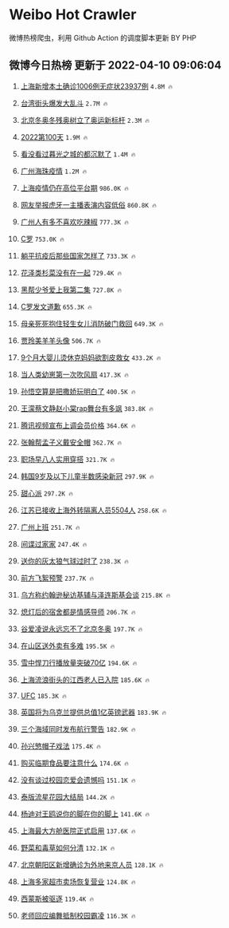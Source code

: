 # Weibo Hot Crawler 



微博热榜爬虫，利用 Github Action 的调度脚本更新 BY PHP 


## 微博今日热榜 更新于 2022-04-10 09:06:04 
1. [上海新增本土确诊1006例无症状23937例](https://s.weibo.com/weibo?q=%23%E4%B8%8A%E6%B5%B7%E6%96%B0%E5%A2%9E%E6%9C%AC%E5%9C%9F%E7%A1%AE%E8%AF%8A1006%E4%BE%8B%E6%97%A0%E7%97%87%E7%8A%B623937%E4%BE%8B%23&Refer=top) `4.8M 🔥` 

1. [台湾街头爆发大乱斗](https://s.weibo.com/weibo?q=%23%E5%8F%B0%E6%B9%BE%E8%A1%97%E5%A4%B4%E7%88%86%E5%8F%91%E5%A4%A7%E4%B9%B1%E6%96%97%23&Refer=top) `2.7M 🔥` 

1. [北京冬奥冬残奥树立了奥运新标杆](https://s.weibo.com/weibo?q=%23%E5%8C%97%E4%BA%AC%E5%86%AC%E5%A5%A5%E5%86%AC%E6%AE%8B%E5%A5%A5%E6%A0%91%E7%AB%8B%E4%BA%86%E5%A5%A5%E8%BF%90%E6%96%B0%E6%A0%87%E6%9D%86%23&Refer=top) `2.3M 🔥` 

1. [2022第100天](https://s.weibo.com/weibo?q=%232022%E7%AC%AC100%E5%A4%A9%23&Refer=top) `1.9M 🔥` 

1. [看没看过暮光之城的都沉默了](https://s.weibo.com/weibo?q=%23%E7%9C%8B%E6%B2%A1%E7%9C%8B%E8%BF%87%E6%9A%AE%E5%85%89%E4%B9%8B%E5%9F%8E%E7%9A%84%E9%83%BD%E6%B2%89%E9%BB%98%E4%BA%86%23&Refer=top) `1.4M 🔥` 

1. [广州海珠疫情](https://s.weibo.com/weibo?q=%23%E5%B9%BF%E5%B7%9E%E6%B5%B7%E7%8F%A0%E7%96%AB%E6%83%85%23&Refer=top) `1.2M 🔥` 

1. [上海疫情仍在高位平台期](https://s.weibo.com/weibo?q=%23%E4%B8%8A%E6%B5%B7%E7%96%AB%E6%83%85%E4%BB%8D%E5%9C%A8%E9%AB%98%E4%BD%8D%E5%B9%B3%E5%8F%B0%E6%9C%9F%23&Refer=top) `986.0K 🔥` 

1. [网友举报虎牙一主播表演内容低俗](https://s.weibo.com/weibo?q=%23%E7%BD%91%E5%8F%8B%E4%B8%BE%E6%8A%A5%E8%99%8E%E7%89%99%E4%B8%80%E4%B8%BB%E6%92%AD%E8%A1%A8%E6%BC%94%E5%86%85%E5%AE%B9%E4%BD%8E%E4%BF%97%23&Refer=top) `860.8K 🔥` 

1. [广州人有多不喜欢吃辣椒](https://s.weibo.com/weibo?q=%23%E5%B9%BF%E5%B7%9E%E4%BA%BA%E6%9C%89%E5%A4%9A%E4%B8%8D%E5%96%9C%E6%AC%A2%E5%90%83%E8%BE%A3%E6%A4%92%23&Refer=top) `777.3K 🔥` 

1. [C罗](https://s.weibo.com/weibo?q=%23C%E7%BD%97%23&Refer=top) `753.0K 🔥` 

1. [躺平抗疫后那些国家怎样了](https://s.weibo.com/weibo?q=%23%E8%BA%BA%E5%B9%B3%E6%8A%97%E7%96%AB%E5%90%8E%E9%82%A3%E4%BA%9B%E5%9B%BD%E5%AE%B6%E6%80%8E%E6%A0%B7%E4%BA%86%23&Refer=top) `733.3K 🔥` 

1. [花泽类杉菜没有在一起](https://s.weibo.com/weibo?q=%23%E8%8A%B1%E6%B3%BD%E7%B1%BB%E6%9D%89%E8%8F%9C%E6%B2%A1%E6%9C%89%E5%9C%A8%E4%B8%80%E8%B5%B7%23&Refer=top) `729.4K 🔥` 

1. [黑帮少爷爱上我第二集](https://s.weibo.com/weibo?q=%E9%BB%91%E5%B8%AE%E5%B0%91%E7%88%B7%E7%88%B1%E4%B8%8A%E6%88%91%E7%AC%AC%E4%BA%8C%E9%9B%86&Refer=top) `727.8K 🔥` 

1. [C罗发文道歉](https://s.weibo.com/weibo?q=%23C%E7%BD%97%E5%8F%91%E6%96%87%E9%81%93%E6%AD%89%23&Refer=top) `655.3K 🔥` 

1. [母亲死死抱住轻生女儿消防破门救回](https://s.weibo.com/weibo?q=%23%E6%AF%8D%E4%BA%B2%E6%AD%BB%E6%AD%BB%E6%8A%B1%E4%BD%8F%E8%BD%BB%E7%94%9F%E5%A5%B3%E5%84%BF%E6%B6%88%E9%98%B2%E7%A0%B4%E9%97%A8%E6%95%91%E5%9B%9E%23&Refer=top) `649.3K 🔥` 

1. [贾玲美羊羊头像](https://s.weibo.com/weibo?q=%23%E8%B4%BE%E7%8E%B2%E7%BE%8E%E7%BE%8A%E7%BE%8A%E5%A4%B4%E5%83%8F%23&Refer=top) `506.7K 🔥` 

1. [9个月大婴儿烫休克妈妈欲割皮救女](https://s.weibo.com/weibo?q=%239%E4%B8%AA%E6%9C%88%E5%A4%A7%E5%A9%B4%E5%84%BF%E7%83%AB%E4%BC%91%E5%85%8B%E5%A6%88%E5%A6%88%E6%AC%B2%E5%89%B2%E7%9A%AE%E6%95%91%E5%A5%B3%23&Refer=top) `433.2K 🔥` 

1. [当人类幼崽第一次吹风扇](https://s.weibo.com/weibo?q=%23%E5%BD%93%E4%BA%BA%E7%B1%BB%E5%B9%BC%E5%B4%BD%E7%AC%AC%E4%B8%80%E6%AC%A1%E5%90%B9%E9%A3%8E%E6%89%87%23&Refer=top) `417.3K 🔥` 

1. [孙悟空算是把撒娇玩明白了](https://s.weibo.com/weibo?q=%23%E5%AD%99%E6%82%9F%E7%A9%BA%E7%AE%97%E6%98%AF%E6%8A%8A%E6%92%92%E5%A8%87%E7%8E%A9%E6%98%8E%E7%99%BD%E4%BA%86%23&Refer=top) `400.5K 🔥` 

1. [王濛蔡文静赵小棠rap舞台有多飒](https://s.weibo.com/weibo?q=%23%E7%8E%8B%E6%BF%9B%E8%94%A1%E6%96%87%E9%9D%99%E8%B5%B5%E5%B0%8F%E6%A3%A0rap%E8%88%9E%E5%8F%B0%E6%9C%89%E5%A4%9A%E9%A3%92%23&Refer=top) `383.8K 🔥` 

1. [腾讯视频宣布上调会员价格](https://s.weibo.com/weibo?q=%23%E8%85%BE%E8%AE%AF%E8%A7%86%E9%A2%91%E5%AE%A3%E5%B8%83%E4%B8%8A%E8%B0%83%E4%BC%9A%E5%91%98%E4%BB%B7%E6%A0%BC%23&Refer=top) `364.6K 🔥` 

1. [张翰帮孟子义戴安全帽](https://s.weibo.com/weibo?q=%23%E5%BC%A0%E7%BF%B0%E5%B8%AE%E5%AD%9F%E5%AD%90%E4%B9%89%E6%88%B4%E5%AE%89%E5%85%A8%E5%B8%BD%23&Refer=top) `362.7K 🔥` 

1. [职场早八人实用穿搭](https://s.weibo.com/weibo?q=%E8%81%8C%E5%9C%BA%E6%97%A9%E5%85%AB%E4%BA%BA%E5%AE%9E%E7%94%A8%E7%A9%BF%E6%90%AD&Refer=top) `321.7K 🔥` 

1. [韩国9岁及以下儿童半数感染新冠](https://s.weibo.com/weibo?q=%23%E9%9F%A9%E5%9B%BD9%E5%B2%81%E5%8F%8A%E4%BB%A5%E4%B8%8B%E5%84%BF%E7%AB%A5%E5%8D%8A%E6%95%B0%E6%84%9F%E6%9F%93%E6%96%B0%E5%86%A0%23&Refer=top) `297.9K 🔥` 

1. [甜心派](https://s.weibo.com/weibo?q=%E7%94%9C%E5%BF%83%E6%B4%BE&Refer=top) `297.2K 🔥` 

1. [江苏已接收上海外转隔离人员5504人](https://s.weibo.com/weibo?q=%23%E6%B1%9F%E8%8B%8F%E5%B7%B2%E6%8E%A5%E6%94%B6%E4%B8%8A%E6%B5%B7%E5%A4%96%E8%BD%AC%E9%9A%94%E7%A6%BB%E4%BA%BA%E5%91%985504%E4%BA%BA%23&Refer=top) `258.6K 🔥` 

1. [广州上班](https://s.weibo.com/weibo?q=%E5%B9%BF%E5%B7%9E%E4%B8%8A%E7%8F%AD&Refer=top) `251.7K 🔥` 

1. [间谍过家家](https://s.weibo.com/weibo?q=%E9%97%B4%E8%B0%8D%E8%BF%87%E5%AE%B6%E5%AE%B6&Refer=top) `247.4K 🔥` 

1. [送你的灰太狼气球过时了](https://s.weibo.com/weibo?q=%E9%80%81%E4%BD%A0%E7%9A%84%E7%81%B0%E5%A4%AA%E7%8B%BC%E6%B0%94%E7%90%83%E8%BF%87%E6%97%B6%E4%BA%86&Refer=top) `238.3K 🔥` 

1. [前方飞絮预警](https://s.weibo.com/weibo?q=%23%E5%89%8D%E6%96%B9%E9%A3%9E%E7%B5%AE%E9%A2%84%E8%AD%A6%23&Refer=top) `237.7K 🔥` 

1. [乌方称约翰逊秘访基辅与泽连斯基会谈](https://s.weibo.com/weibo?q=%23%E4%B9%8C%E6%96%B9%E7%A7%B0%E7%BA%A6%E7%BF%B0%E9%80%8A%E7%A7%98%E8%AE%BF%E5%9F%BA%E8%BE%85%E4%B8%8E%E6%B3%BD%E8%BF%9E%E6%96%AF%E5%9F%BA%E4%BC%9A%E8%B0%88%23&Refer=top) `215.8K 🔥` 

1. [熄灯后的宿舍都是情感导师](https://s.weibo.com/weibo?q=%23%E7%86%84%E7%81%AF%E5%90%8E%E7%9A%84%E5%AE%BF%E8%88%8D%E9%83%BD%E6%98%AF%E6%83%85%E6%84%9F%E5%AF%BC%E5%B8%88%23&Refer=top) `206.7K 🔥` 

1. [谷爱凌说永远忘不了北京冬奥](https://s.weibo.com/weibo?q=%E8%B0%B7%E7%88%B1%E5%87%8C%E8%AF%B4%E6%B0%B8%E8%BF%9C%E5%BF%98%E4%B8%8D%E4%BA%86%E5%8C%97%E4%BA%AC%E5%86%AC%E5%A5%A5&Refer=top) `197.7K 🔥` 

1. [在山区送外卖有多难](https://s.weibo.com/weibo?q=%E5%9C%A8%E5%B1%B1%E5%8C%BA%E9%80%81%E5%A4%96%E5%8D%96%E6%9C%89%E5%A4%9A%E9%9A%BE&Refer=top) `195.5K 🔥` 

1. [雪中悍刀行播放量突破70亿](https://s.weibo.com/weibo?q=%23%E9%9B%AA%E4%B8%AD%E6%82%8D%E5%88%80%E8%A1%8C%E6%92%AD%E6%94%BE%E9%87%8F%E7%AA%81%E7%A0%B470%E4%BA%BF%23&Refer=top) `194.6K 🔥` 

1. [上海流浪街头的江西老人已入院](https://s.weibo.com/weibo?q=%23%E4%B8%8A%E6%B5%B7%E6%B5%81%E6%B5%AA%E8%A1%97%E5%A4%B4%E7%9A%84%E6%B1%9F%E8%A5%BF%E8%80%81%E4%BA%BA%E5%B7%B2%E5%85%A5%E9%99%A2%23&Refer=top) `185.6K 🔥` 

1. [UFC](https://s.weibo.com/weibo?q=UFC&Refer=top) `185.3K 🔥` 

1. [英国将为乌克兰提供总值1亿英镑武器](https://s.weibo.com/weibo?q=%23%E8%8B%B1%E5%9B%BD%E5%B0%86%E4%B8%BA%E4%B9%8C%E5%85%8B%E5%85%B0%E6%8F%90%E4%BE%9B%E6%80%BB%E5%80%BC1%E4%BA%BF%E8%8B%B1%E9%95%91%E6%AD%A6%E5%99%A8%23&Refer=top) `183.9K 🔥` 

1. [三个海域同时发布航行警告](https://s.weibo.com/weibo?q=%23%E4%B8%89%E4%B8%AA%E6%B5%B7%E5%9F%9F%E5%90%8C%E6%97%B6%E5%8F%91%E5%B8%83%E8%88%AA%E8%A1%8C%E8%AD%A6%E5%91%8A%23&Refer=top) `182.9K 🔥` 

1. [孙兴慜帽子戏法](https://s.weibo.com/weibo?q=%23%E5%AD%99%E5%85%B4%E6%85%9C%E5%B8%BD%E5%AD%90%E6%88%8F%E6%B3%95%23&Refer=top) `175.4K 🔥` 

1. [购买临期食品要注意什么](https://s.weibo.com/weibo?q=%23%E8%B4%AD%E4%B9%B0%E4%B8%B4%E6%9C%9F%E9%A3%9F%E5%93%81%E8%A6%81%E6%B3%A8%E6%84%8F%E4%BB%80%E4%B9%88%23&Refer=top) `174.6K 🔥` 

1. [没有谈过校园恋爱会遗憾吗](https://s.weibo.com/weibo?q=%23%E6%B2%A1%E6%9C%89%E8%B0%88%E8%BF%87%E6%A0%A1%E5%9B%AD%E6%81%8B%E7%88%B1%E4%BC%9A%E9%81%97%E6%86%BE%E5%90%97%23&Refer=top) `151.1K 🔥` 

1. [泰版流星花园大结局](https://s.weibo.com/weibo?q=%23%E6%B3%B0%E7%89%88%E6%B5%81%E6%98%9F%E8%8A%B1%E5%9B%AD%E5%A4%A7%E7%BB%93%E5%B1%80%23&Refer=top) `144.2K 🔥` 

1. [杨迪对王鸥说你的脚在你的脚上](https://s.weibo.com/weibo?q=%23%E6%9D%A8%E8%BF%AA%E5%AF%B9%E7%8E%8B%E9%B8%A5%E8%AF%B4%E4%BD%A0%E7%9A%84%E8%84%9A%E5%9C%A8%E4%BD%A0%E7%9A%84%E8%84%9A%E4%B8%8A%23&Refer=top) `141.6K 🔥` 

1. [上海最大方舱医院正式启用](https://s.weibo.com/weibo?q=%23%E4%B8%8A%E6%B5%B7%E6%9C%80%E5%A4%A7%E6%96%B9%E8%88%B1%E5%8C%BB%E9%99%A2%E6%AD%A3%E5%BC%8F%E5%90%AF%E7%94%A8%23&Refer=top) `137.6K 🔥` 

1. [野菜和毒草如何分清](https://s.weibo.com/weibo?q=%23%E9%87%8E%E8%8F%9C%E5%92%8C%E6%AF%92%E8%8D%89%E5%A6%82%E4%BD%95%E5%88%86%E6%B8%85%23&Refer=top) `132.1K 🔥` 

1. [北京朝阳区新增确诊为外地来京人员](https://s.weibo.com/weibo?q=%23%E5%8C%97%E4%BA%AC%E6%9C%9D%E9%98%B3%E5%8C%BA%E6%96%B0%E5%A2%9E%E7%A1%AE%E8%AF%8A%E4%B8%BA%E5%A4%96%E5%9C%B0%E6%9D%A5%E4%BA%AC%E4%BA%BA%E5%91%98%23&Refer=top) `128.1K 🔥` 

1. [上海多家超市卖场恢复营业](https://s.weibo.com/weibo?q=%23%E4%B8%8A%E6%B5%B7%E5%A4%9A%E5%AE%B6%E8%B6%85%E5%B8%82%E5%8D%96%E5%9C%BA%E6%81%A2%E5%A4%8D%E8%90%A5%E4%B8%9A%23&Refer=top) `124.8K 🔥` 

1. [西蒙斯被驱逐](https://s.weibo.com/weibo?q=%23%E8%A5%BF%E8%92%99%E6%96%AF%E8%A2%AB%E9%A9%B1%E9%80%90%23&Refer=top) `119.4K 🔥` 

1. [老师回应编舞抵制校园霸凌](https://s.weibo.com/weibo?q=%23%E8%80%81%E5%B8%88%E5%9B%9E%E5%BA%94%E7%BC%96%E8%88%9E%E6%8A%B5%E5%88%B6%E6%A0%A1%E5%9B%AD%E9%9C%B8%E5%87%8C%23&Refer=top) `116.3K 🔥` 

